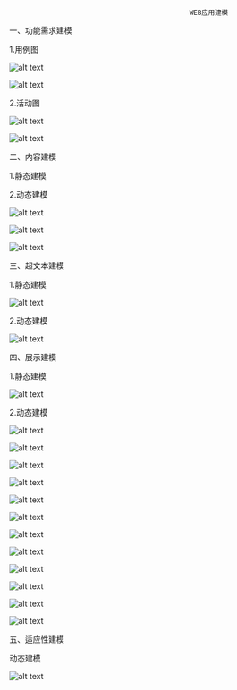                                                 WEB应用建模

一、功能需求建模


1.用例图

![alt text](http://t1.qpic.cn/mblogpic/fafef418cc89ae6a2a64/2000 "用例图1")

![alt text](http://t2.qpic.cn/mblogpic/43285413a78fa317f902/2000 "用例图2")



2.活动图

![alt text](http://t2.qpic.cn/mblogpic/ed6ff432f183c92f75ec/2000 "管理员活动图")


![alt text](http://t2.qpic.cn/mblogpic/ac3d59b4e5bc0faccf0a/2000 "用户活动图")

二、内容建模

1.静态建模



2.动态建模

![alt text](http://fmn.xnpic.com/fmn056/20130530/1650/original_ahDr_3124000000131260.jpg "版块状态图")

![alt text](http://fmn.rrfmn.com/fmn059/20130530/1650/original_DNi6_6880000001de125f.jpg "帖子状态图")

![alt text](http://fmn.rrimg.com/fmn062/20130530/1650/original_Ti4S_707800000015125d.jpg "用户状态图")


三、超文本建模


1.静态建模

![alt text](http://t1.qpic.cn/mblogpic/5680c77ea4edcc3138f2/2000 "类图")

2.动态建模

![alt text](http://t2.qpic.cn/mblogpic/63ee0ea9c99595d1d4cc/2000 "访问模型")

四、展示建模


1.静态建模

![alt text](http://t1.qpic.cn/mblogpic/4e2e0820f593e2c0ff62/2000 "页面展示模型")

2.动态建模

![alt text](http://t2.qpic.cn/mblogpic/b3de88d2e725635d3696/2000 "序列图")

![alt text](http://t1.qpic.cn/mblogpic/0e242d7b1124576dbbf2/2000 "序列图")

![alt text](http://t2.qpic.cn/mblogpic/a8282e1276e5bb969b6e/2000 "序列图")

![alt text](http://t2.qpic.cn/mblogpic/3a22615be4a9c1eb9116/2000 "序列图")

![alt text](http://t2.qpic.cn/mblogpic/6e092d15306ad6b881d4/2000 "序列图")

![alt text](http://t1.qpic.cn/mblogpic/b3b6ebd002ebc5576cfc/2000 "序列图")

![alt text](http://t2.qpic.cn/mblogpic/747503e2dfd8807a79dc/2000 "序列图")

![alt text](http://t2.qpic.cn/mblogpic/4f8290af78512cc55040/2000 "序列图")

![alt text](http://t2.qpic.cn/mblogpic/dc414473b563b688c9ae/2000 "序列图")

![alt text](http://t2.qpic.cn/mblogpic/b3de88d2e725635d3696/2000 "序列图")

![alt text](http://t2.qpic.cn/mblogpic/b3de88d2e725635d3696/2000 "序列图")

![alt text](http://t2.qpic.cn/mblogpic/b3de88d2e725635d3696/2000 "序列图")








五、适应性建模

动态建模

![alt text](http://t2.qpic.cn/mblogpic/36d2394a22af66cfad28/2000 "动态适应模型")



